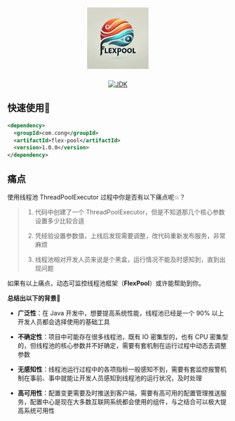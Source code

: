 <h1 align="center">
<img style="width: 140px" src="docs/imgs/icon.webp"/>

[//]: # (<a href="https://github.com/lhccong/flex-pool" target="_blank">FlexPool</a>)
</h1>
<p align="center">
  <a href="https://www.oracle.com/technetwork/java/javase/downloads/index.html" target="_blank"><img alt="JDK" src="https://img.shields.io/badge/JDK-1.8.0_162-orange.svg"/></a>
</p>

## 快速使用🚀

```xml
<dependency>
  <groupId>com.cong</groupId>
  <artifactId>flex-pool</artifactId>
  <version>1.0.0</version>
</dependency>
```
## 痛点

使用线程池 ThreadPoolExecutor 过程中你是否有以下痛点呢💥？

> 1. 代码中创建了一个 ThreadPoolExecutor，但是不知道那几个核心参数设置多少比较合适
>
> 2. 凭经验设置参数值，上线后发现需要调整，改代码重新发布服务，非常麻烦
>
> 3. 线程池相对开发人员来说是个黑盒，运行情况不能及时感知到，直到出现问题

如果有以上痛点，动态可监控线程池框架（**FlexPool**）或许能帮助到你。

**总结出以下的背景📗**

- **广泛性**：在 Java 开发中，想要提高系统性能，线程池已经是一个 90% 以上开发人员都会选择使用的基础工具

- **不确定性**：项目中可能存在很多线程池，既有 IO 密集型的，也有 CPU 密集型的，但线程池的核心参数并不好确定，需要有套机制在运行过程中动态去调整参数

- **无感知性**：线程池运行过程中的各项指标一般感知不到，需要有套监控报警机制在事前、事中就能让开发人员感知到线程池的运行状况，及时处理

- **高可用性**：配置变更需要及时推送到客户端，需要有高可用的配置管理推送服务，配置中心是现在大多数互联网系统都会使用的组件，与之结合可以极大提高系统可用性
